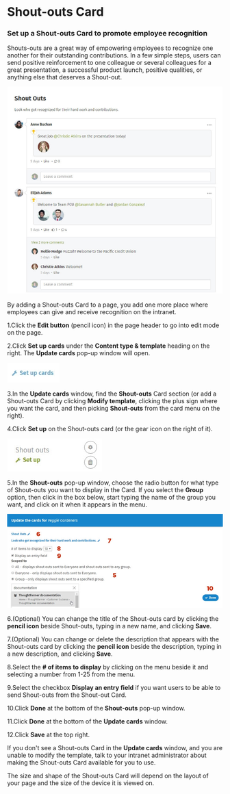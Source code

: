 # Shout-outs Card

### Set up a Shout-outs Card to promote employee recognition

Shouts-outs are a great way of empowering employees to recognize one another for their outstanding contributions. In a few simple steps, users can send positive reinforcement to one colleague or several colleagues for a great presentation, a successful product launch, positive qualities, or anything else that deserves a Shout-out.

![](../../../.gitbook/assets/1%20%28121%29.jpg)



By adding a Shout-outs Card to a page, you add one more place where employees can give and receive recognition on the intranet.  
 

1.Click the **Edit button** \(pencil icon\) in the page header to go into edit mode on the page.

2.Click **Set up cards** under the **Content type & template** heading on the right. The **Update cards** pop-up window will open.

![](../../../.gitbook/assets/2%20%2845%29.jpg)



3.In the **Update cards** window, find the **Shout-outs** Card section \(or add a Shout-outs Card by clicking **Modify template**, clicking the plus sign where you want the card, and then picking **Shout-outs** from the card menu on the right\).

4.Click **Set up** on the Shout-outs card \(or the gear icon on the right of it\).

![](../../../.gitbook/assets/3%20%2851%29.jpg)

5.In the **Shout-outs** pop-up window, choose the radio button for what type of Shout-outs you want to display in the Card. If you select the **Group** option, then click in the box below, start typing the name of the group you want, and click on it when it appears in the menu.

![](../../../.gitbook/assets/4%20%2818%29.jpg)



6.\(Optional\) You can change the title of the Shout-outs card by clicking the **pencil icon** beside Shout-outs, typing in a new name, and clicking **Save**.

7.\(Optional\) You can change or delete the description that appears with the Shout-outs card by clicking the **pencil icon** beside the description, typing in a new description, and clicking **Save**.

8.Select the **\# of items to display** by clicking on the menu beside it and selecting a number from 1-25 from the menu.

9.Select the checkbox **Display an entry field** if you want users to be able to send Shout-outs from the Shout-out Card.

10.Click **Done** at the bottom of the **Shout-outs** pop-up window.

11.Click **Done** at the bottom of the **Update cards** window.

12.Click **Save** at the top right.  
 

If you don't see a Shout-outs Card in the **Update cards** window, and you are unable to modify the template, talk to your intranet administrator about making the Shout-outs Card available for you to use.  
  
The size and shape of the Shout-outs Card will depend on the layout of your page and the size of the device it is viewed on.

